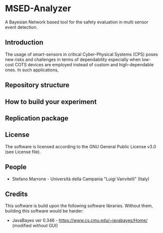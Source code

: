 # MSED-Analyzer

A Bayesian Network based tool for the safety evaluation in multi sensor event detection.

## Introduction
The usage of smart-sensors in critical Cyber-Physical Systems (CPS) poses new risks and challenges in terms of dependability especially when low-cost COTS devices are employed instead of custom and high-dependable ones. In such applications, 

## Repository structure

## How to build your experiment

## Replication package

## License
The software is licensed according to the GNU General Public License v3.0 (see License file).

## People
* Stefano Marrone - Università della Campania "Luigi Vanvitelli" (Italy)

## Credits
This software is build upon the following software libraries. Without them, building this software would be harder:
* JavaBayes ver 0.346 - https://www.cs.cmu.edu/~javabayes/Home/ (modified without GUI)
